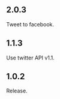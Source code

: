 2.0.3
------------
Tweet to facebook.

1.1.3
------------
Use twitter API v1.1.

1.0.2
------------
Release.
